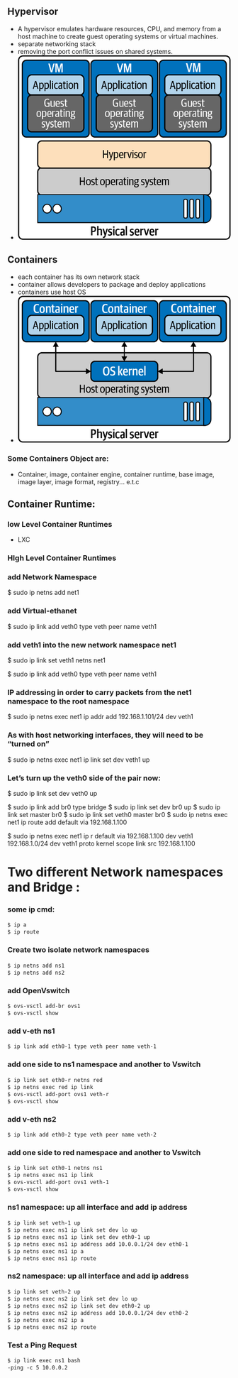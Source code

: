 ## Hypervisor
-   A hypervisor emulates hardware resources, CPU, and memory from a host
    machine to create guest operating systems or virtual machines.
- separate networking stack
- removing the port conflict issues on shared systems.
- ![img.png](img.png)
## Containers
- each container has its own network stack
- container allows developers to package and deploy applications
- containers use host OS
- ![img_1.png](img_1.png)
### Some Containers Object are:
- Container, image, container engine, container runtime, base image, image layer, image format, registry... e.t.c
## Container Runtime:
### low Level Container Runtimes
- LXC
### HIgh Level Container Runtimes











### add Network Namespace
$ sudo ip netns add net1
### add Virtual-ethanet
$ sudo ip link add veth0 type veth peer name veth1
### add veth1 into the new network namespace net1
$ sudo ip link set veth1 netns net1

$ sudo ip link add veth0 type veth peer name veth1

### IP addressing in order to carry packets from the net1 namespace to the root namespace
$ sudo ip netns exec net1 ip addr add 192.168.1.101/24 dev veth1
### As with host networking interfaces, they will need to be “turned on”
$ sudo ip netns exec net1 ip link set dev veth1 up
### Let’s turn up the veth0 side of the pair now:
$ sudo ip link set dev veth0 up

$ sudo ip link add br0 type bridge
$ sudo ip link set dev br0 up
$ sudo ip link set <hostOsInterface> master br0
$ sudo ip link set veth0 master br0
$ sudo ip netns exec net1 ip route add default via 192.168.1.100

$ sudo ip netns exec net1 ip r
default via 192.168.1.100 dev veth1
192.168.1.0/24 dev veth1 proto kernel scope link src 192.168.1.100


# Two different Network  namespaces and Bridge :

### some ip cmd:
```
$ ip a
$ ip route
```
### Create two isolate network namespaces
```
$ ip netns add ns1
$ ip netns add ns2
```
### add OpenVswitch
```
$ ovs-vsctl add-br ovs1
$ ovs-vsctl show 

```

### add v-eth ns1
```
$ ip link add eth0-1 type veth peer name veth-1
```
### add one side to ns1 namespace and another to Vswitch
```
$ ip link set eth0-r netns red
$ ip netns exec red ip link
$ ovs-vsctl add-port ovs1 veth-r
$ ovs-vsctl show
```

### add v-eth ns2
```
$ ip link add eth0-2 type veth peer name veth-2
```
### add one side to red namespace and another to Vswitch
```
$ ip link set eth0-1 netns ns1
$ ip netns exec ns1 ip link
$ ovs-vsctl add-port ovs1 veth-1
$ ovs-vsctl show
```


### ns1 namespace: up all interface and add ip address
```
$ ip link set veth-1 up
$ ip netns exec ns1 ip link set dev lo up
$ ip netns exec ns1 ip link set dev eth0-1 up
$ ip netns exec ns1 ip address add 10.0.0.1/24 dev eth0-1
$ ip netns exec ns1 ip a
$ ip netns exec ns1 ip route
```

### ns2 namespace: up all interface and add ip address

```
$ ip link set veth-2 up
$ ip netns exec ns2 ip link set dev lo up
$ ip netns exec ns2 ip link set dev eth0-2 up
$ ip netns exec ns2 ip address add 10.0.0.1/24 dev eth0-2
$ ip netns exec ns2 ip a
$ ip netns exec ns2 ip route
```
### Test a Ping Request
```
$ ip link exec ns1 bash
-ping -c 5 10.0.0.2

```









